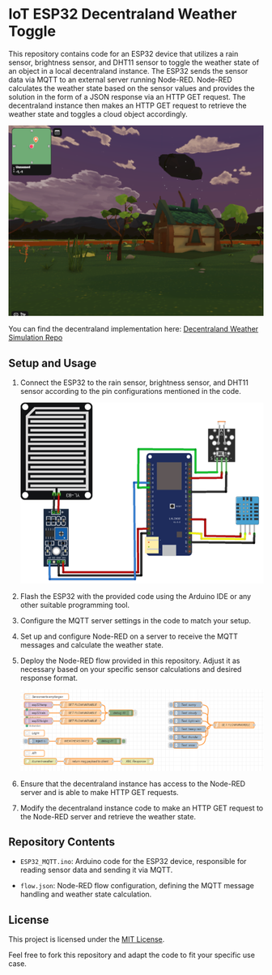 # IoT ESP32 Decentraland Weather Toggle 

This repository contains code for an ESP32 device that utilizes a rain sensor, brightness sensor, and DHT11 sensor to toggle the weather state of an object in a local decentraland instance. The ESP32 sends the sensor data via MQTT to an external server running Node-RED. Node-RED calculates the weather state based on the sensor values and provides the solution in the form of a JSON response via an HTTP GET request. The decentraland instance then makes an HTTP GET request to retrieve the weather state and toggles a cloud object accordingly.

![Heavy Rain Scene](images/Heavy-Rain-Example.png)

You can find the decentraland implementation here: [Decentraland Weather Simulation Repo](https://github.com/decentraland-scenes/Weather-simulation)

## Setup and Usage

1. Connect the ESP32 to the rain sensor, brightness sensor, and DHT11 sensor according to the pin configurations mentioned in the code.

   ![Heavy Rain Scene](images/ESP-Schematics.png)

3. Flash the ESP32 with the provided code using the Arduino IDE or any other suitable programming tool.

4. Configure the MQTT server settings in the code to match your setup.

5. Set up and configure Node-RED on a server to receive the MQTT messages and calculate the weather state.

6. Deploy the Node-RED flow provided in this repository. Adjust it as necessary based on your specific sensor calculations and desired response format.

   ![Heavy Rain Scene](images/Node-Red-flow.png)

8. Ensure that the decentraland instance has access to the Node-RED server and is able to make HTTP GET requests.

9. Modify the decentraland instance code to make an HTTP GET request to the Node-RED server and retrieve the weather state.


## Repository Contents

- `ESP32_MQTT.ino`: Arduino code for the ESP32 device, responsible for reading sensor data and sending it via MQTT.

- `flow.json`: Node-RED flow configuration, defining the MQTT message handling and weather state calculation.


## License

This project is licensed under the [MIT License](LICENSE).

Feel free to fork this repository and adapt the code to fit your specific use case.
